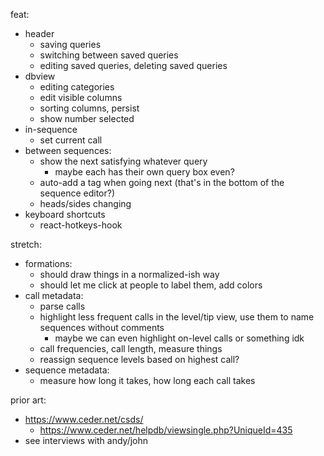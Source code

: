 feat:

- header
  - saving queries
  - switching between saved queries
  - editing saved queries, deleting saved queries
- dbview
  - editing categories
  - edit visible columns
  - sorting columns, persist
  - show number selected
- in-sequence
  - set current call
- between sequences:
  - show the next satisfying whatever query
    - maybe each has their own query box even?
  - auto-add a tag when going next (that's in the bottom of the sequence editor?)
  - heads/sides changing
- keyboard shortcuts
  - react-hotkeys-hook

stretch:

- formations:
  - should draw things in a normalized-ish way
  - should let me click at people to label them, add colors
- call metadata:
  - parse calls
  - highlight less frequent calls in the level/tip view, use them to name sequences without comments
    - maybe we can even highlight on-level calls or something idk
  - call frequencies, call length, measure things
  - reassign sequence levels based on highest call?
- sequence metadata:
  - measure how long it takes, how long each call takes

prior art:

- https://www.ceder.net/csds/
  - https://www.ceder.net/helpdb/viewsingle.php?UniqueId=435
- see interviews with andy/john
